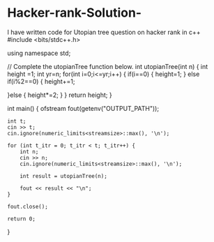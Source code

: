 # Hacker-rank-Solution-
I have written code for Utopian tree question on hacker rank in c++
#include <bits/stdc++.h>

using namespace std;

// Complete the utopianTree function below.
int utopianTree(int n) {
int height =1;
int yr=n;
for(int i=0;i<=yr;i++)
{
 if(i==0)
 {
    height=1;
 }
 else if(i%2==0)
 {
    height+=1;

 }else
 {
    height*=2;
 }
}
return height;
}

int main()
{
    ofstream fout(getenv("OUTPUT_PATH"));

    int t;
    cin >> t;
    cin.ignore(numeric_limits<streamsize>::max(), '\n');

    for (int t_itr = 0; t_itr < t; t_itr++) {
        int n;
        cin >> n;
        cin.ignore(numeric_limits<streamsize>::max(), '\n');

        int result = utopianTree(n);

        fout << result << "\n";
    }

    fout.close();

    return 0;
}
